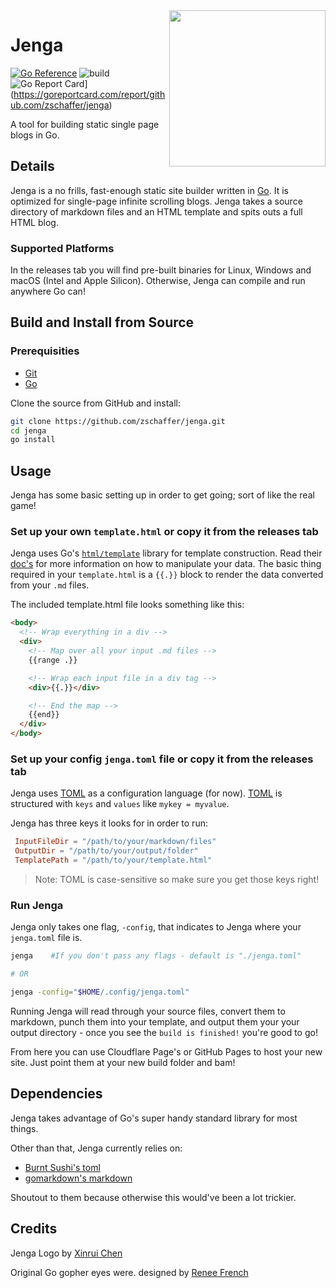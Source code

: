 <img align="right" width="250px" src="https://github.com/zschaffer/jenga/blob/a8cbfd372c352d78b7ac91d7b6e439d379d995cb/jenga.png">

# Jenga
[![Go Reference](https://pkg.go.dev/badge/github.com/zschaffer/jenga.svg)](https://pkg.go.dev/github.com/zschaffer/jenga)
![build](https://github.com/zschaffer/jenga/actions/workflows/go.yml/badge.svg) 
![Go Report Card](https://goreportcard.com/badge/github.com/zschaffer/jenga)](https://goreportcard.com/report/github.com/zschaffer/jenga)



A tool for building static single page blogs in Go.

## Details

Jenga is a no frills, fast-enough static site builder written in [Go](https://golang.org/). It is optimized for single-page infinite scrolling blogs.
Jenga takes a source directory of markdown files and an HTML template and spits outs a full HTML blog.

### Supported Platforms

In the releases tab you will find pre-built binaries for Linux, Windows and macOS (Intel and Apple Silicon). Otherwise, Jenga can compile and run anywhere Go can!

## Build and Install from Source

### Prerequisities

- [Git](https://git-scm.com/)
- [Go](https://golang.org/)

Clone the source from GitHub and install:

```bash
git clone https://github.com/zschaffer/jenga.git
cd jenga
go install
```

## Usage

Jenga has some basic setting up in order to get going; sort of like the real game!

### Set up your own `template.html` or copy it from the releases tab

Jenga uses Go's [`html/template`](https://pkg.go.dev/html/template) library for template construction. Read their [doc's](https://pkg.go.dev/html/template) for more information on how to manipulate your data. The basic thing required in your `template.html` is a `{{.}}` block to render the data converted from your `.md` files.

The included template.html file looks something like this:

```html
<body>
  <!-- Wrap everything in a div -->
  <div>
    <!-- Map over all your input .md files -->
    {{range .}}

    <!-- Wrap each input file in a div tag -->
    <div>{{.}}</div>

    <!-- End the map -->
    {{end}}
  </div>
</body>
```

### Set up your config `jenga.toml` file or copy it from the releases tab

Jenga uses [TOML]() as a configuration language (for now). [TOML]() is structured with `keys` and `values` like `mykey = myvalue`.

Jenga has three keys it looks for in order to run:

```toml
 InputFileDir = "/path/to/your/markdown/files"
 OutputDir = "/path/to/your/output/folder"
 TemplatePath = "/path/to/your/template.html"
```

> Note: TOML is case-sensitive so make sure you get those keys right!

### Run Jenga

Jenga only takes one flag, `-config`, that indicates to Jenga where your `jenga.toml` file is.

```bash
jenga    #If you don't pass any flags - default is "./jenga.toml"

# OR

jenga -config="$HOME/.config/jenga.toml"
```

Running Jenga will read through your source files, convert them to markdown, punch them into your template, and output them your your output directory - once you see the `build is finished!` you're good to go!

From here you can use Cloudflare Page's or GitHub Pages to host your new site. Just point them at your new build folder and bam!

## Dependencies

Jenga takes advantage of Go's super handy standard library for most things.

Other than that, Jenga currently relies on:

- [Burnt Sushi's toml](https://github.com/BurntSushi/toml.git)
- [gomarkdown's markdown](https://github.com/gomarkdown/markdown.git)

Shoutout to them because otherwise this would've been a lot trickier.

## Credits

Jenga Logo by [Xinrui Chen](https://github.com/xynree)

Original Go gopher eyes were. designed by [Renee French](https://reneefrench.blogspot.com/)
